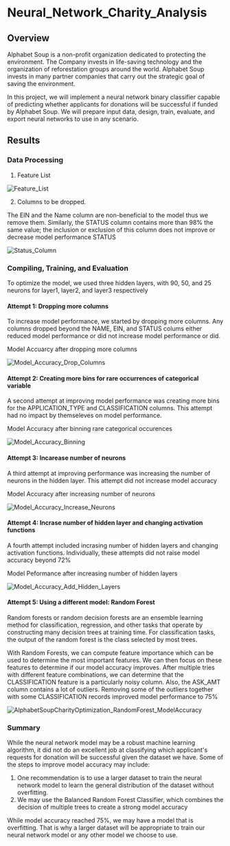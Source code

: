 # Neural_Network_Charity_Analysis
## Overview
Alphabet Soup is a non-profit organization dedicated to protecting the environment. The Company invests in life-saving technology and the organization of reforestation groups around the world. Alphabet Soup invests in many partner companies that carry out the strategic goal of saving the environment.

In this project, we will implement a neural network binary classifier capable of predicting whether applicants for donations will be successful if funded by Alphabet Soup. We will prepare input data, design, train, evaluate, and export neural networks to use in any scenario.
## Results
### Data Processing
1. Feature List

![Feature_List](https://user-images.githubusercontent.com/67847583/131268029-882652b3-4531-4262-831e-e6ad5b908828.png)

2. Columns to be dropped.

The EIN and the Name column are non-beneficial to the model thus we remove them. Similarly, the STATUS column contains more than 98% the same value; the inclusion or exclusion of this column does not improve or decrease model performance
STATUS

![Status_Column](https://user-images.githubusercontent.com/67847583/131268084-58826bc2-fa5d-4c69-8171-9e4bbb9fc9a8.png)

### Compiling, Training, and Evaluation
To optimize the model, we used three hidden layers, with 90, 50, and 25 neurons for layer1, layer2, and layer3 respectively
#### Attempt 1: Dropping more columns
To increase model performance, we started by dropping more columns. Any columns dropped beyond the NAME, EIN, and STATUS colums either reduced model performance or did not increase model performance or did.

Model Accuarcy after dropping more columns

![Model_Accuracy_Drop_Columns](https://user-images.githubusercontent.com/67847583/131287022-99649371-a46f-4d4c-88bd-e0a375cbffc0.png)

#### Attempt 2: Creating more bins for rare occurrences of categorical variable
A second attempt at improving model performance was creating more bins for the APPLICATION_TYPE and CLASSIFICATION columns. This attempt had no impact by themseleves on model performance.

Model Accuracy after binning rare categorical occurences

![Model_Accuracy_Binning](https://user-images.githubusercontent.com/67847583/131287466-2cdfeaf8-0b40-4e86-9e25-a20ab569e024.png)


#### Attempt 3: Incarease number of neurons
A third attempt at improving performance was increasing the number of neurons in the hidden layer. This attempt did not increase model accuracy

Model Accuracy after increasing number of neurons

![Model_Accuracy_Increase_Neurons](https://user-images.githubusercontent.com/67847583/131288973-8ffdb72e-b10d-4805-867d-8ba919da4d59.png)

#### Attempt 4: Incrase number of hidden layer and changing activation functions
A fourth attempt included incrasing number of hidden layers and changing activation functions. Individually, these attempts did not raise model accuracy beyond 72%

Model Peformance after increasing number of hidden layers

![Model_Accuracy_Add_Hidden_Layers](https://user-images.githubusercontent.com/67847583/131287072-8500b839-2fad-4b51-a49a-0eec36981cfb.png)

#### Attempt 5: Using a different model: Random Forest
Random forests or random decision forests are an ensemble learning method for classification, regression, and other tasks that operate by constructing many decision trees at training time. For classification tasks, the output of the random forest is the class selected by most trees.

With Random Forests, we can compute feature importance which can be used to determine the most important features. We can then focus on these features to determine if our model accuracy improves.
After multiple tries with different feature combinations, we can determine that the CLASSIFICATION feature is a particularly noisy column. Also, the ASK_AMT column contains a lot of outliers. Removing some of the outliers together with some CLASSIFICATION records improved model performance to 75%

![AlphabetSoupCharityOptimization_RandomForest_ModelAccuracy](https://user-images.githubusercontent.com/67847583/131611487-e09807b2-506c-4bd2-a67c-873accb15ab2.png)

### Summary
While the neural network model may be a robust machine learning algorithm, it did not do an excellent job at classifying which applicant's requests for donation will be successful given the dataset we have.
Some of the steps to improve model accuracy may include:
1. One recommendation is to use a larger dataset to train the neural network model to learn the general distribution of the dataset without overfitting.
2. We may use the Balanced Random Forest Classifier, which combines the decision of multiple trees to create a strong model accuracy

While model accuracy reached 75%, we may have a model that is overfitting. That is why a larger dataset will be appropriate to train our neural network model or any other model we choose to use.
   

